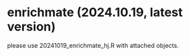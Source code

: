 # enrichmate (2024.10.19, latest version)

please use 20241019_enrichmate_hj.R with attached objects.
